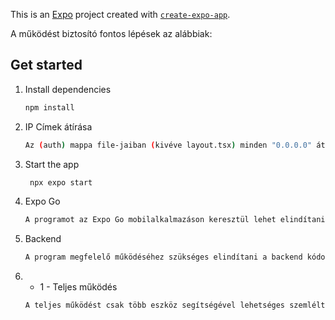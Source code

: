 This is an [Expo](https://expo.dev) project created with [`create-expo-app`](https://www.npmjs.com/package/create-expo-app).

A működést biztosító fontos lépések az alábbiak:

## Get started

1. Install dependencies

   ```bash
   npm install
   ```
2. IP Címek átírása
   ```bash
   Az (auth) mappa file-jaiban (kivéve layout.tsx) minden "0.0.0.0" átírása szükséges az aktuális IPv4 címre.
   ```
   
3. Start the app

   ```bash
    npx expo start
   ```
   
4. Expo Go
   ```bash
   A programot az Expo Go mobilalkalmazáson keresztül lehet elindítani a QR kód vagy az URL segítségével.
   ```

5. Backend
   ```bash
   A program megfelelő működéséhez szükséges elindítani a backend kódot! (https://github.com/benedekBogardi/backend)

6. + 1 - Teljes működés
   ```bash
   A teljes működést csak több eszköz segítségével lehetséges szemléltetni. Ugyan lehet egy másik eszköz a PC is a localhost:8081-es címen, de mivel telefonra lett tervezve az alkalmazás, lehetséges, hogy nem fog tökéletesen futni,elsősorban vizuális elemek tekintetében.
   ```




